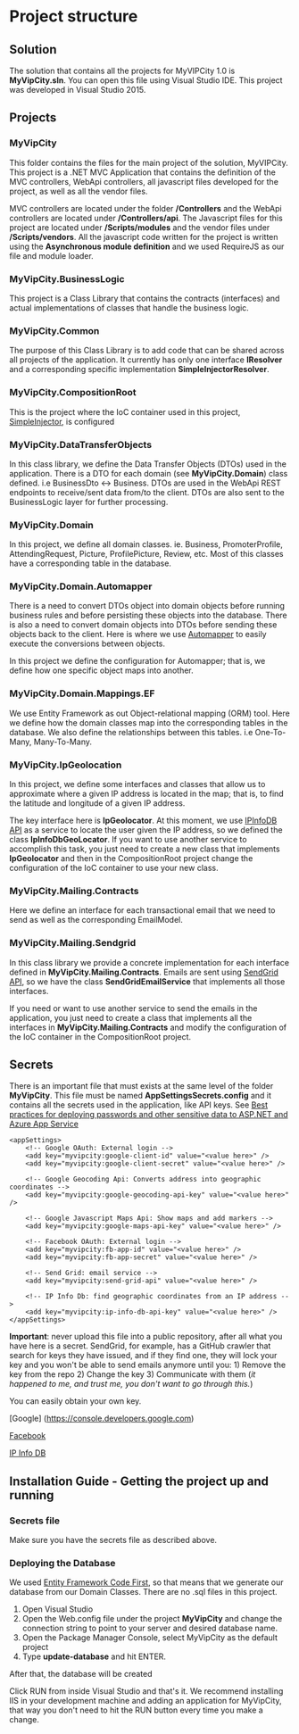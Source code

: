
# Project structure

## Solution
The solution that contains all the projects for MyVIPCity 1.0 is **MyVipCity.sln**. You can open this file using Visual Studio IDE. This project was developed in Visual Studio 2015.

## Projects

### MyVipCity

This folder contains the files for the main project of the solution, MyVIPCity. This project is a .NET MVC Application that contains the definition of the MVC controllers, WebApi controllers, all javascript files developed for the project, as well as all the vendor files.

MVC controllers are located under the folder **/Controllers** and the WebApi controllers are located under **/Controllers/api**.
The Javascript files for this project are located under **/Scripts/modules** and the vendor files under **/Scripts/vendors**. All the javascript code written for the project is written using the **Asynchronous module definition** and we used RequireJS as our file and module loader.

### MyVipCity.BusinessLogic

This project is a Class Library that contains the contracts (interfaces) and actual implementations of classes that handle the business logic.

### MyVipCity.Common

The purpose of this Class Library is to add code that can be shared across all projects of the application. It currently has only one interface **IResolver** and a corresponding specific implementation **SimpleInjectorResolver**.

### MyVipCity.CompositionRoot

This is the project where the IoC container used in this project, [SimpleInjector](https://simpleinjector.org/index.html), is configured

### MyVipCity.DataTransferObjects

In this class library, we define the Data Transfer Objects (DTOs) used in the application. There is a DTO for each domain (see **MyVipCity.Domain**) class defined. i.e BusinessDto <-> Business. DTOs are used in the WebApi REST endpoints to receive/sent data from/to the client. DTOs are also sent to the BusinessLogic layer for further processing.

### MyVipCity.Domain

In this project, we define all domain classes. ie. Business, PromoterProfile, AttendingRequest, Picture, ProfilePicture, Review, etc. Most of this classes have a corresponding table in the database.

### MyVipCity.Domain.Automapper

There is a need to convert DTOs object into domain objects before running business rules and before persisting these objects into the database. There is also a need to convert domain objects into DTOs before sending these objects back to the client. Here is where we use [Automapper](http://automapper.org/) to easily execute the conversions between objects. 

In this project we define the configuration for Automapper; that is, we define how one specific object maps into another.

### MyVipCity.Domain.Mappings.EF

We use Entity Framework as out Object-relational mapping (ORM) tool. Here we define how the domain classes map into the corresponding tables in the database. We also define the relationships between this tables. i.e One-To-Many, Many-To-Many.

### MyVipCity.IpGeolocation

In this project, we define some interfaces and classes that allow us to approximate where a given IP address is located in the map; that is, to find the latitude and longitude of a given IP address. 

The key interface here is **IpGeolocator**. At this moment, we use [IPInfoDB API](http://ipinfodb.com/ip_location_api.php) as a service to locate the user given the IP address, so we defined the class **IpInfoDbGeoLocator**. If you want to use another service to accomplish this task, you just need to create a new class that implements **IpGeolocator** and then in the CompositionRoot project change the configuration of the IoC container to use your new class.

### MyVipCity.Mailing.Contracts

Here we define an interface for each transactional email that we need to send as well as the corresponding EmailModel.

### MyVipCity.Mailing.Sendgrid

In this class library we provide a concrete implementation for each interface defined in **MyVipCity.Mailing.Contracts**. Emails are sent using [SendGrid API](https://sendgrid.com/), so we have the class **SendGridEmailService** that implements all those interfaces.

If you need or want to use another service to send the emails in the application, you just need to create a class that implements all the interfaces in **MyVipCity.Mailing.Contracts** and modify the configuration of the IoC container in the CompositionRoot project.

## Secrets

There is an important file that must exists at the same level of the folder **MyVipCity**. This file must be named **AppSettingsSecrets.config** and it contains all the secrets used in the application, like API keys. See [Best practices for deploying passwords and other sensitive data to ASP.NET and Azure App Service](https://docs.microsoft.com/en-us/aspnet/identity/overview/features-api/best-practices-for-deploying-passwords-and-other-sensitive-data-to-aspnet-and-azure)

```
<appSettings>  
	<!-- Google OAuth: External login -->
	<add key="myvipcity:google-client-id" value="<value here>" />	
	<add key="myvipcity:google-client-secret" value="<value here>" />
	
	<!-- Google Geocoding Api: Converts address into geographic coordinates -->
	<add key="myvipcity:google-geocoding-api-key" value="<value here>" />
	
	<!-- Google Javascript Maps Api: Show maps and add markers -->
	<add key="myvipcity:google-maps-api-key" value="<value here>" />
	
	<!-- Facebook OAuth: External login -->
	<add key="myvipcity:fb-app-id" value="<value here>" />
	<add key="myvipcity:fb-app-secret" value="<value here>" />
	
	<!-- Send Grid: email service -->
	<add key="myvipcity:send-grid-api" value="<value here>" />
	
	<!-- IP Info Db: find geographic coordinates from an IP address -->
	<add key="myvipcity:ip-info-db-api-key" value="<value here>" />
</appSettings>  
```
**Important**: never upload this file into a public repository, after all what you have here is a secret. SendGrid, for example, has a GitHub crawler that search for keys they have issued, and if they find one, they will lock your key and you won't be able to send emails anymore until you: 1) Remove the key from the repo 2) Change the key 3) Communicate with them (*it happened to me, and trust me, you don't want to go through this.*)

You can easily obtain your own key.

[Google] (https://console.developers.google.com)

[Facebook](https://developers.facebook.com/)

[IP Info DB](http://ipinfodb.com/ip_location_api.php)

## Installation Guide - Getting the project up and running

### Secrets file

Make sure you have the secrets file as described above.

### Deploying the Database

We used [Entity Framework Code First](http://www.entityframeworktutorial.net/code-first/what-is-code-first.aspx), so that means that we generate our database from our Domain Classes. There are no .sql files in this project.

1) Open Visual Studio
2) Open the Web.config file under the project **MyVipCity** and change the connection string to point to your server and desired database name.
3) Open the Package Manager Console, select MyVipCity as the default project
4) Type **update-database** and hit ENTER. 

After that, the database will be created

Click RUN from inside Visual Studio and that's it. We recommend installing IIS in your development machine and adding an application for MyVipCity, that way you don't need to hit the RUN button every time you make a change.




